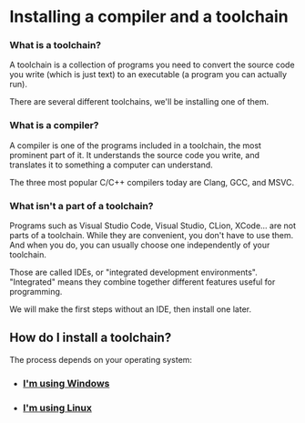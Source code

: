 # Installing a compiler and a toolchain

### What is a toolchain?

A toolchain is a collection of programs you need to convert the source code you write (which is just text) to an executable (a program you can actually run).

There are several different toolchains, we'll be installing one of them.

### What is a compiler?

A compiler is one of the programs included in a toolchain, the most prominent part of it. It understands the source code you write, and translates it to something a computer can understand.

The three most popular C/C++ compilers today are Clang, GCC, and MSVC.

### What isn't a part of a toolchain?

Programs such as Visual Studio Code, Visual Studio, CLion, XCode... are not parts of a toolchain. While they are convenient, you don't have to use them. And when you do, you can usually choose one independently of your toolchain.

Those are called IDEs, or "integrated development environments". "Integrated" means they combine together different features useful for programming.

We will make the first steps without an IDE, then install one later.

## How do I install a toolchain?

The process depends on your operating system:

* ### [I'm using Windows](/installing_toolchain_mingw.md)
* ### [I'm using Linux](TODO)
